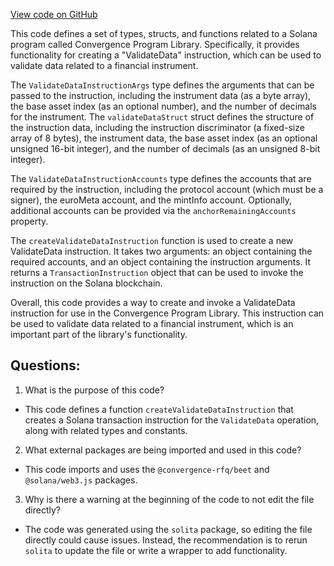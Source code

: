 [View code on GitHub](https://github.com/convergence-rfq/convergence-program-library/psyoptions-european-instrument/js/generated/instructions/validateData.ts)

This code defines a set of types, structs, and functions related to a Solana program called Convergence Program Library. Specifically, it provides functionality for creating a "ValidateData" instruction, which can be used to validate data related to a financial instrument.

The `ValidateDataInstructionArgs` type defines the arguments that can be passed to the instruction, including the instrument data (as a byte array), the base asset index (as an optional number), and the number of decimals for the instrument. The `validateDataStruct` struct defines the structure of the instruction data, including the instruction discriminator (a fixed-size array of 8 bytes), the instrument data, the base asset index (as an optional unsigned 16-bit integer), and the number of decimals (as an unsigned 8-bit integer).

The `ValidateDataInstructionAccounts` type defines the accounts that are required by the instruction, including the protocol account (which must be a signer), the euroMeta account, and the mintInfo account. Optionally, additional accounts can be provided via the `anchorRemainingAccounts` property.

The `createValidateDataInstruction` function is used to create a new ValidateData instruction. It takes two arguments: an object containing the required accounts, and an object containing the instruction arguments. It returns a `TransactionInstruction` object that can be used to invoke the instruction on the Solana blockchain.

Overall, this code provides a way to create and invoke a ValidateData instruction for use in the Convergence Program Library. This instruction can be used to validate data related to a financial instrument, which is an important part of the library's functionality.
## Questions: 
 1. What is the purpose of this code?
- This code defines a function `createValidateDataInstruction` that creates a Solana transaction instruction for the `ValidateData` operation, along with related types and constants.

2. What external packages are being imported and used in this code?
- This code imports and uses the `@convergence-rfq/beet` and `@solana/web3.js` packages.

3. Why is there a warning at the beginning of the code to not edit the file directly?
- The code was generated using the `solita` package, so editing the file directly could cause issues. Instead, the recommendation is to rerun `solita` to update the file or write a wrapper to add functionality.